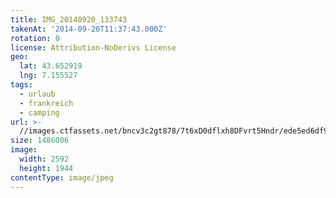 ```yaml
---
title: IMG_20140920_133743
takenAt: '2014-09-20T11:37:43.000Z'
rotation: 0
license: Attribution-NoDerivs License
geo:
  lat: 43.652919
  lng: 7.155527
tags:
  - urlaub
  - frankreich
  - camping
url: >-
  //images.ctfassets.net/bncv3c2gt878/7t6xD0dflxh8DFvrt5Hndr/ede5ed6df9e13cf39ec39a6d7cf43726/img_20140920_133743_28031261610_o
size: 1486006
image:
  width: 2592
  height: 1944
contentType: image/jpeg
---
```


